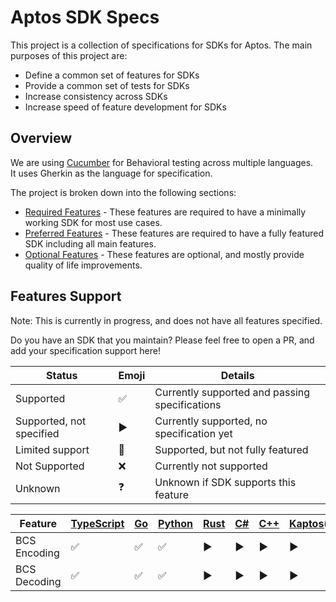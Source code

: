 # Aptos SDK Specs

This project is a collection of specifications for SDKs for Aptos. The main purposes of this project are:

* Define a common set of features for SDKs
* Provide a common set of tests for SDKs
* Increase consistency across SDKs
* Increase speed of feature development for SDKs

## Overview

We are using [Cucumber](https://cucumber.io/docs/guides/overview/) for Behavioral testing across multiple languages.  
It uses Gherkin as the language for specification.

The project is broken down into the following sections:

* [Required Features](./features/required/README.md) - These features are required to have a minimally working SDK for
  most use cases.
* [Preferred Features](./features/preferred/README.md) - These features are required to have a fully featured SDK
  including all main features.
* [Optional Features](./features/optional/README.md) - These features are optional, and mostly provide quality of life
  improvements.

## Features Support

Note: This is currently in progress, and does not have all features specified.

Do you have an SDK that you maintain?  Please feel free to open a PR, and add your specification support here!

| Status         | Emoji | Details                                     |
|----------------|-------|---------------------------------------------|
| Supported      | ✅ | Currently supported and passing specifications |
| Supported, not specified | ▶️ | Currently supported, no specification yet |
| Limited support | 🔺 | Supported, but not fully featured |
| Not Supported | ❌ | Currently not supported |
| Unknown | ❓ | Unknown if SDK supports this feature |

| Feature | [TypeScript](https://aptos.dev/en/build/sdks/ts-sdk) | [Go](https://aptos.dev/en/build/sdks/go-sdk) | [Python](https://aptos.dev/en/build/sdks/python-sdk) | [Rust](https://aptos.dev/en/build/sdks/rust-sdk) | [C#](https://aptos.dev/en/build/sdks/unity-sdk) | [C++](https://aptos.dev/en/build/sdks/cpp-sdk) | [Kaptos(Kotlin)](https://aptos.dev/en/build/sdks/kotlin-sdk) | [Alcove(Swift)](https://aptos.dev/en/build/sdks/community-sdks/swift-sdk) |
|--|--|--|--|--|--|--|--|--|
| BCS Encoding | ✅ | ✅ | ✅ | ▶️ | ▶️ | ▶️ | ▶️ | ❓|
| BCS Decoding | ✅ | ✅ | ✅ | ▶️ | ▶️ | ▶️ | ▶️ | ❓|
